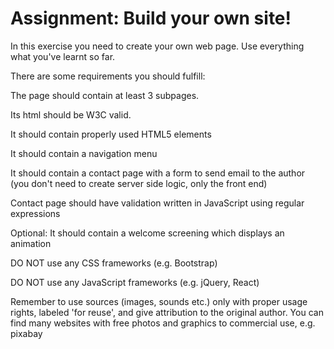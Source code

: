 # Assignment: Build your own site!
In this exercise you need to create your own web page. Use everything what you've learnt so far.

There are some requirements you should fulfill:

The page should contain at least 3 subpages.

Its html should be W3C valid.

It should contain properly used HTML5 elements

It should contain a navigation menu

It should contain a contact page with a form to send email to the author (you don't need to create server side logic, only the front end)

Contact page should have validation written in JavaScript using regular expressions

Optional: It should contain a welcome screening which displays an animation

DO NOT use any CSS frameworks (e.g. Bootstrap)

DO NOT use any JavaScript frameworks (e.g. jQuery, React)

Remember to use sources (images, sounds etc.) only with proper usage rights, labeled 'for reuse', and give attribution to the original author. You can find many websites with free photos and graphics to commercial use, e.g. pixabay
